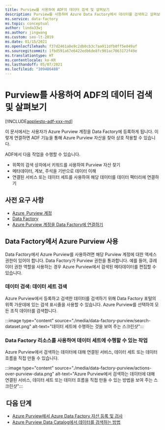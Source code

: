 ```yaml
---
title: Purview를 사용하여 ADF의 데이터 검색 및 살펴보기
description: Purview를 사용하여 Azure Data Factory에서 데이터를 검색하고 살펴보는 방법 알아보기.
ms.service: data-factory
ms.topic: conceptual
author: linda33wj
ms.author: jingwang
ms.custom: seo-lt-2019
ms.date: 01/15/2021
ms.openlocfilehash: f37d2461a0e9c2db0cb3c7aa911dfb0ff5e049af
ms.sourcegitcommit: 1fbd591a67e6422edb6de8fc901ac7063172f49e
ms.translationtype: HT
ms.contentlocale: ko-KR
ms.lasthandoff: 05/07/2021
ms.locfileid: "109486488"
---
```

# <a name="discover-and-explore-data-in-adf-using-purview"></a>Purview를 사용하여 ADF의 데이터 검색 및 살펴보기

[!INCLUDE[appliesto-adf-xxx-md](includes/appliesto-adf-xxx-md.md)]

이 문서에서는 사용자가 Azure Purview 계정을 Data Factory에 등록하게 됩니다. 이렇게 연결하면 ADF 기능을 통해 Azure Purview 자산을 찾아 상호 작용할 수 있습니다. 

ADF에서 다음 작업을 수행할 수 있습니다. 
- 위쪽의 검색 상자에서 키워드를 사용하여 Purview 자산 찾기 
- 메타데이터, 계보, 주석을 기반으로 데이터 이해 
- 연결된 서비스 또는 데이터 세트를 사용하여 해당 데이터를 데이터 팩터리에 연결하기 

## <a name="prerequisites"></a>사전 요구 사항 
- [Azure  Purview 계정](../purview/create-catalog-portal.md) 
- [Data Factory](./quickstart-create-data-factory-portal.md) 
- [Azure Purview 계정을 Data Factory에 연결하기](./connect-data-factory-to-azure-purview.md) 

## <a name="using-azure-purview-in-data-factory"></a>Data Factory에서 Azure Purview 사용 

Data Factory에서 Azure Purview를 사용하려면 해당 Purview 계정에 대한 액세스 권한이 있어야 합니다. Data Factory가 Purview 권한을 통과합니다. 예를 들어, 큐레이터 권한 역할을 사용하는 경우 Azure Purview에서 검색된 메타데이터를 편집할 수 있습니다. 

### <a name="data-discovery-search-datasets"></a>데이터 검색: 데이터 세트 검색 

Azure Purview에서 등록하고 검색한 데이터를 검색하기 위해 Data Factory 포털의 위쪽 가운데에 있는 검색 표시줄을 사용할 수 있습니다. Azure Purview를 선택하여 모든 조직 데이터를 검색합니다. 

:::image type="content" source="./media/data-factory-purview/search-dataset.png" alt-text="데이터 세트에 수행하는 것을 보여 주는 스크린샷":::

### <a name="actions-that-you-can-perform-over-datasets-with-data-factory-resources"></a>Data Factory 리소스를 사용하여 데이터 세트에 수행할 수 있는 작업 
Azure Purview에서 검색하는 데이터에 대해 연결된 서비스, 데이터 세트 또는 데이터 흐름을 직접 만들 수 있습니다.

:::image type="content" source="./media/data-factory-purview/actions-over-purview-data.png" alt-text="Azure Purview에서 검색하는 데이터에 대해 연결된 서비스, 데이터 세트 또는 데이터 흐름을 직접 만들 수 있는 방법을 보여 주는 스크린샷":::

##  <a name="nextsteps"></a>다음 단계 

- [Azure Purview에서 Azure Data Factory 자산 등록 및 검사](../purview/register-scan-azure-synapse-analytics.md)
- [Azure Purview Data Catalog에서 데이터를 검색하는 방법](../purview/how-to-search-catalog.md)